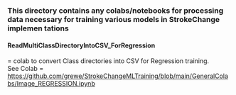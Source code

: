### This directory contains any colabs/notebooks for processing data necessary for training various models in StrokeChange implemen tations


#### ReadMultiClassDirectoryIntoCSV_ForRegression
= colab to convert Class directories into CSV for Regression training.   
See Colab = https://github.com/grewe/StrokeChangeMLTraining/blob/main/GeneralColabs/Image_REGRESSION.ipynb
